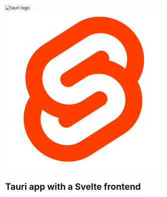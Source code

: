 ![tauri logo](https://github.com/CyprienGille/barebones-tauri-svelte-app/blob/main/src-tauri/icons/icon.ico)
![svelte logo](https://github.com/CyprienGille/barebones-tauri-svelte-app/blob/main/src/assets/svelte.png)

# Tauri app with a Svelte frontend
